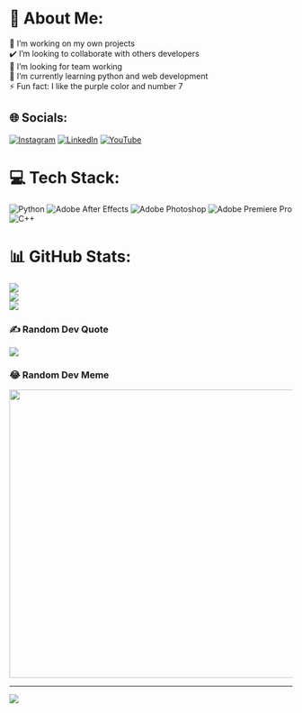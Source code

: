 # 💫 About Me:
🔭 I’m working on my own projects<br>✔️ I’m looking to collaborate with others developers<br>🤝 I’m looking for team working<br>🌱 I’m currently learning python and web development<br>⚡ Fun fact: I like the purple color and number 7


## 🌐 Socials:
[![Instagram](https://img.shields.io/badge/Instagram-%23E4405F.svg?logo=Instagram&logoColor=white)](https://instagram.com/freezie.7) [![LinkedIn](https://img.shields.io/badge/LinkedIn-%230077B5.svg?logo=linkedin&logoColor=white)](https://linkedin.com/in/federicogianera7) [![YouTube](https://img.shields.io/badge/YouTube-%23FF0000.svg?logo=YouTube&logoColor=white)](https://youtube.com/@freezie7) 

# 💻 Tech Stack:
![Python](https://img.shields.io/badge/python-3670A0?style=for-the-badge&logo=python&logoColor=ffdd54) ![Adobe After Effects](https://img.shields.io/badge/Adobe%20After%20Effects-9999FF.svg?style=for-the-badge&logo=Adobe%20After%20Effects&logoColor=white) ![Adobe Photoshop](https://img.shields.io/badge/adobephotoshop-%2331A8FF.svg?style=for-the-badge&logo=adobephotoshop&logoColor=white) ![Adobe Premiere Pro](https://img.shields.io/badge/Adobe%20Premiere%20Pro-9999FF.svg?style=for-the-badge&logo=Adobe%20Premiere%20Pro&logoColor=white) ![C++](https://img.shields.io/badge/c++-%2300599C.svg?style=for-the-badge&logo=c%2B%2B&logoColor=white)
# 📊 GitHub Stats:
![](https://github-readme-stats.vercel.app/api?username=GianeraF&theme=shades-of-purple&hide_border=false&include_all_commits=false&count_private=false)<br/>
![](https://github-readme-streak-stats.herokuapp.com/?user=GianeraF&theme=shades-of-purple&hide_border=false)<br/>
![](https://github-readme-stats.vercel.app/api/top-langs/?username=GianeraF&theme=shades-of-purple&hide_border=false&include_all_commits=false&count_private=false&layout=compact)

### ✍️ Random Dev Quote
![](https://quotes-github-readme.vercel.app/api?type=horizontal&theme=tokyonight)

### 😂 Random Dev Meme
<img src="https://rm.up.railway.app/" width="512px"/>

---
[![](https://visitcount.itsvg.in/api?id=GianeraF&icon=2&color=11)](https://visitcount.itsvg.in)

<!-- Proudly created with GPRM ( https://gprm.itsvg.in ) -->
